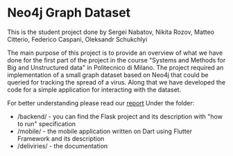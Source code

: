 # Neo4j Graph Dataset

This is the student project done by Sergei Nabatov, Nikita Rozov, Matteo Citterio, Federico Caspani, Oleksandr Schukchlyi

The main purpose of this project is to provide an overview of what we have done for the first part of the project in the course "Systems and Methods for Big and Unstructured data" in Politecnico di Milano.
The project required an implementation of a small graph dataset based on Neo4j that could be queried for tracking the spread of a virus. Along that we have developed the code for a simple application for interacting with the dataset.

For better understanding please read our [report](deliveries/report.pdf)
Under the folder:
- /backend/ - you can find the Flask project and its description with "how to run" specification
- /mobile/ - the mobile application written on Dart using Flutter Framework and its description
- /deliviries/ - the documentation


